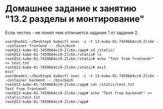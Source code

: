 # Домашнее задание к занятию "13.2 разделы и монтирование"

Если честно - не понял чем отличается задание 1 от задания 2.


```
user@node1:~/Desktop$ kubectl exec -i -t 13-kube-01-7459b64cc9-2lc6n --container frontend -- /bin/bash
root@13-kube-01-7459b64cc9-2lc6n:/app# cd /static/
root@13-kube-01-7459b64cc9-2lc6n:/static# ls
root@13-kube-01-7459b64cc9-2lc6n:/static# echo "Text from frontend!" >> test.txt
root@13-kube-01-7459b64cc9-2lc6n:/static# exit
exit
user@node1:~/Desktop$ kubectl exec -i -t 13-kube-01-7459b64cc9-2lc6n --container backend -- /bin/bash
root@13-kube-01-7459b64cc9-2lc6n:/app# cat /static/test.txt 
Text from frontend!
root@13-kube-01-7459b64cc9-2lc6n:/app# echo "Text from backend!" >> /static/test.txt 
root@13-kube-01-7459b64cc9-2lc6n:/app# 
```
